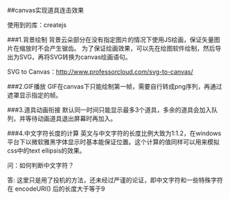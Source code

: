 ##canvas实现道具连击效果

使用到的库：createjs

###1.背景绘制
背景云朵部分在没有指定图片的情况下使用JS绘画，保证矢量图片在缩放时不会产生锯齿。
为了保证绘画效果，可以先在绘图软件绘制，然后导出为SVG，再将SVG转换为canvas绘画语句。

SVG to Canvas：http://www.professorcloud.com/svg-to-canvas/

###2.GIF播放
GIF在canvas下只能绘制第一帧，需要自行转成png序列，再通过遮罩显示指定的帧。

###3.道具动画衔接
默认同一时间只能显示最多3个道具，多余的道具会加入队列，并等待动画道具退出屏幕时再加入。

###4.中文字符长度的计算
英文与中文字符的长度比例大致为1:1.2，在windows平台下以微软雅黑字体显示时基本能保证位置。这个计算的值同样可以用来模拟css中的text ellipsis的效果。

问：如何判断中文字符？

答: 这里只是用了投机的方法，还未经过严谨的论证，即中文字符和一些特殊字符在 encodeURI() 后的长度大于等于9